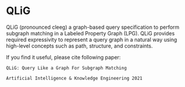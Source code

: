 # QLiG
QLiG (pronounced cleeg) a graph-based query specification to perform subgraph matching in a Labeled Property Graph (LPG). QLiG provides required expressivity to represent a query graph in a natural way using high-level concepts such as path, structure, and constraints.

If you find it useful, please cite following paper:

```QLiG: Query Like a Graph For Subgraph Matching```

```Artificial Intelligence & Knowledge Engineering 2021 ```

